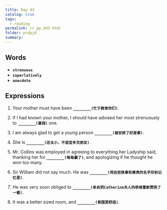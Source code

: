```yaml
---
title: Day 43
catalog: true
tags: 
  - reading
permalink: /r_pp_d43.html
folder: prdpjd
summary: 
---
```


## Words

-   <b data-toggle="tooltip" data-original-title="{{site.data.glossary.strenuous}}">`strenuous`</b>
-   <b data-toggle="tooltip" data-original-title="{{site.data.glossary.superlatively}}">`superlatively`</b>
-   <b data-toggle="tooltip" data-original-title="{{site.data.glossary.anecdote}}">`anecdote`</b>


## Expressions

1.  Your mother must have been <b data-toggle="tooltip" data-original-title="{{site.data.answers.d43_a}}">`________(忙于教育你们)`</b>.

2.  If I had known your mother, I should have advised her most strenuously to <b data-toggle="tooltip" data-original-title="{{site.data.answers.d43_b}}">`________(雇佣)`</b> one. 

3.  I am always glad to get a young person <b data-toggle="tooltip" data-original-title="{{site.data.answers.d43_c}}">`________(被安排了好差事)`</b>.

4.  She is <b data-toggle="tooltip" data-original-title="{{site.data.answers.d43_d}}">`________(还太小，不适宜多交朋友)`</b>.

5.  Mr. Collins was employed in agreeing to everything her Ladyship said, thanking her for <b data-toggle="tooltip" data-original-title="{{site.data.answers.d43_e}}">`________(每每赢了)`</b>, and apologizing if he thought he won too many.

6.  Sir William did not say much. He was <b data-toggle="tooltip" data-original-title="{{site.data.answers.d43_f}}">`________(将这些轶事和尊贵的名字存到记忆里)`</b>.

7.  He was very soon obliged to <b data-toggle="tooltip" data-original-title="{{site.data.answers.d43_g}}">`________(亲自把Catherine夫人的恭维重新赞扬了一番)`</b>.

8.  It was a better sized room, and <b data-toggle="tooltip" data-original-title="{{site.data.answers.d43_h}}">`________(氛围更舒适)`</b>.


